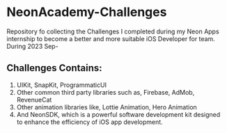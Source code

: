 # NeonAcademy-Challenges
Repository fo collecting the Challenges I completed during my Neon Apps internship to become a better and more suitable iOS Developer for team. During 2023 Sep-

## Challenges Contains:
1. UIKit, SnapKit, ProgrammaticUI
2. Other common third party libraries such as, Firebase, AdMob, RevenueCat
3. Other animation libraries like, Lottie Animation, Hero Animation
4. And NeonSDK, which is a powerful software development kit designed to enhance the efficiency of iOS app development.


